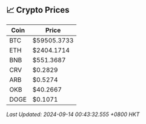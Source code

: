 ## 📈 Crypto Prices

| Coin | Price |
| ---- | ----- |
| BTC | $59505.3733 |
| ETH | $2404.1714 |
| BNB | $551.3687 |
| CRV | $0.2829 |
| ARB | $0.5274 |
| OKB | $40.2667 |
| DOGE | $0.1071 |

_Last Updated: 2024-09-14 00:43:32.555 +0800 HKT_